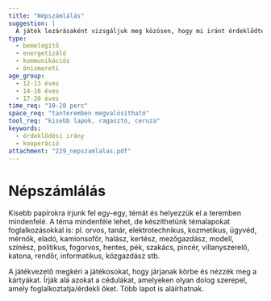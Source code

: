 ```yaml
---
title: "Népszámlálás"
suggestion: | 
  A játék lezárásaként vizsgáljuk meg közösen, hogy mi iránt érdeklődtek a legtöbben a csoportban, és mik voltak azok, amik iránt egyáltalán nem mutatkozott érdeklődés.
type:
  - bemelegítő
  - energetizáló
  - kommunikációs
  - önismereti
age_group:
  - 12-13 éves
  - 14-16 éves
  - 17-20 éves
time_req: "10-20 perc"
space_req: "tanteremben megvalósítható"
tool_req: "kisebb lapok, ragasztó, ceruza"
keywords: 
  - érdeklődési irány
  - kooperáció
attachment: "229_nepszamlalas.pdf"
---
```


# Népszámlálás

Kisebb papírokra írjunk fel egy-egy, témát és helyezzük el a teremben mindenfelé. A téma mindenféle lehet, de készíthetünk témalapokat foglalkozásokkal is: pl. orvos, tanár, elektrotechnikus, kozmetikus, ügyvéd, mérnök, eladó, kamionsofőr, halász, kertész, mezőgazdász, modell, színész, politikus, fogorvos, hentes, pék, szakács, pincér, villanyszerelő, katona, rendőr, informatikus, közgazdász stb.

A játékvezető megkéri a játékosokat, hogy járjanak körbe és nézzék meg a kártyákat. Írják alá azokat a cédulákat, amelyeken olyan dolog szerepel, amely foglalkoztatja/érdekli őket. Több lapot is aláírhatnak.
  
  
